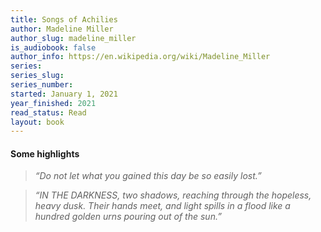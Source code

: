 ```yaml
---
title: Songs of Achilies
author: Madeline Miller
author_slug: madeline_miller
is_audiobook: false
author_info: https://en.wikipedia.org/wiki/Madeline_Miller
series: 
series_slug: 
series_number: 
started: January 1, 2021
year_finished: 2021
read_status: Read
layout: book
---
```


#### Some highlights

> *“Do not let what you gained this day be so easily lost.”*

> *“IN THE DARKNESS, two shadows, reaching through the hopeless, heavy dusk. Their hands meet, and light spills in a flood like a hundred golden urns pouring out of the sun.”*
